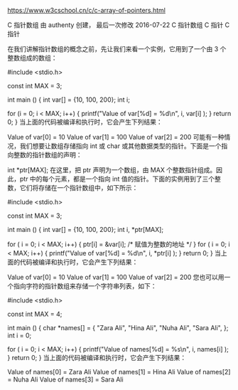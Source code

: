 

https://www.w3cschool.cn/c/c-array-of-pointers.html

C 指针数组
由 authenty 创建， 最后一次修改 2016-07-22
C 指针数组
C 指针 C 指针

在我们讲解指针数组的概念之前，先让我们来看一个实例，它用到了一个由 3 个整数组成的数组：

#include <stdio.h>
 
const int MAX = 3;
 
int main ()
{
   int  var[] = {10, 100, 200};
   int i;
 
   for (i = 0; i < MAX; i++)
   {
      printf("Value of var[%d] = %d\n", i, var[i] );
   }
   return 0;
}
当上面的代码被编译和执行时，它会产生下列结果：

Value of var[0] = 10
Value of var[1] = 100
Value of var[2] = 200
可能有一种情况，我们想要让数组存储指向 int 或 char 或其他数据类型的指针。下面是一个指向整数的指针数组的声明：

int *ptr[MAX];
在这里，把 ptr 声明为一个数组，由 MAX 个整数指针组成。因此，ptr 中的每个元素，都是一个指向 int 值的指针。下面的实例用到了三个整数，它们将存储在一个指针数组中，如下所示：

#include <stdio.h>
 
const int MAX = 3;
 
int main ()
{
   int  var[] = {10, 100, 200};
   int i, *ptr[MAX];
 
   for ( i = 0; i < MAX; i++)
   {
      ptr[i] = &var[i]; /* 赋值为整数的地址 */
   }
   for ( i = 0; i < MAX; i++)
   {
      printf("Value of var[%d] = %d\n", i, *ptr[i] );
   }
   return 0;
}
当上面的代码被编译和执行时，它会产生下列结果：

Value of var[0] = 10
Value of var[1] = 100
Value of var[2] = 200
您也可以用一个指向字符的指针数组来存储一个字符串列表，如下：

#include <stdio.h>
 
const int MAX = 4;
 
int main ()
{
   char *names[] = {
                   "Zara Ali",
                   "Hina Ali",
                   "Nuha Ali",
                   "Sara Ali",
   };
   int i = 0;

   for ( i = 0; i < MAX; i++)
   {
      printf("Value of names[%d] = %s\n", i, names[i] );
   }
   return 0;
}
当上面的代码被编译和执行时，它会产生下列结果：

Value of names[0] = Zara Ali
Value of names[1] = Hina Ali
Value of names[2] = Nuha Ali
Value of names[3] = Sara Ali

